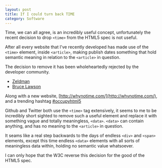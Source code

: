 ```yaml
---
layout: post
title: If I could turn back TIME
category: Software
---
```

Time, we can all agree, is an incredibly useful concept, unfortunately the
recent decision to drop `<time>` from the HTML5 spec is not useful.

After all every website that I've recently developed has made use of the
`<time>` element, inside `<article>`, making publish dates something that hold
semantic meaning in relation to the `<article>` in question.

The decision to remove it has been wholeheartedly rejected by the developer
community.

  * [Zeldman](http://www.zeldman.com/2011/10/31/goodbye-html5-element/)
  * [Bruce Lawson ](http://www.brucelawson.co.uk/2011/goodbye-html5-time-hello-data/)

Along with a new website,
[http://whynotime.com/](http://whynotime.com/), and a
trending hashtag [#occupyhtml5](https://twitter.com/#!/search/%23occupyhtml5)

Github and Twitter both use the `<time>` tag extensively, it seems to me to be
incredibly short sighted to remove such a useful element and replace it with
something vague and totally meaningless, `<data>`. `<data>` can contain anything,
and has no meaning to the `<article>` in question.

It seams like a real step backwards to the days of endless `<div>` and `<span>`
elements, except this time endless `<data>` elements with all sorts of
meaningless data within, holding no semantic value whatsoever.

I can only hope that the W3C reverse this decision for the good of the HTML5
spec.
